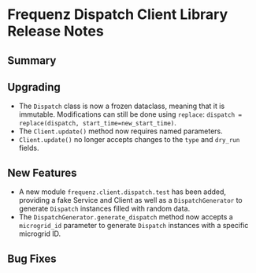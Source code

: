 # Frequenz Dispatch Client Library Release Notes

## Summary

<!-- Here goes a general summary of what this release is about -->

## Upgrading

- The `Dispatch` class is now a frozen dataclass, meaning that it is immutable. Modifications can still be done using `replace`: `dispatch = replace(dispatch, start_time=new_start_time)`.
- The `Client.update()` method now requires named parameters.
- `Client.update()` no longer accepts changes to the `type` and `dry_run` fields.

## New Features

- A new module `frequenz.client.dispatch.test` has been added, providing a fake Service and Client as well as a `DispatchGenerator` to generate `Dispatch` instances filled with random data.
- The `DispatchGenerator.generate_dispatch` method now accepts a `microgrid_id` parameter to generate `Dispatch` instances with a specific microgrid ID.

## Bug Fixes

<!-- Here goes notable bug fixes that are worth a special mention or explanation -->
